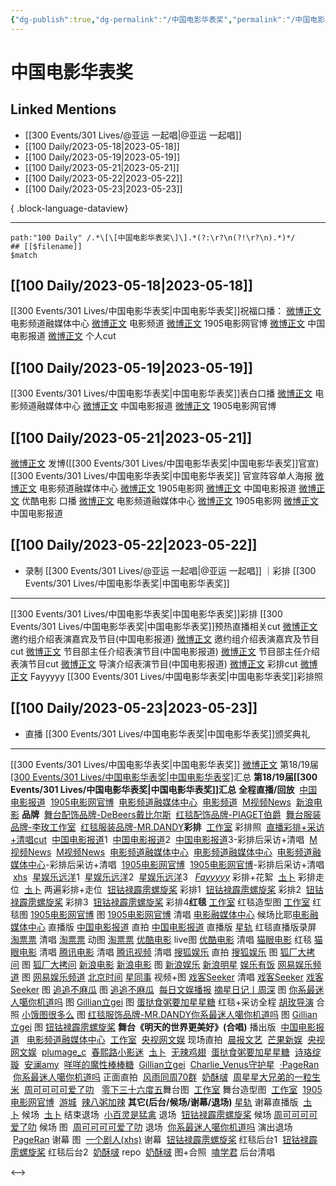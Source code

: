 ```yaml
---
{"dg-publish":true,"dg-permalink":"/中国电影华表奖","permalink":"/中国电影华表奖/","created":"2023-05-19T14:32:47.152+08:00","updated":"2023-05-26T09:57:22.283+08:00"}
---
```


# 中国电影华表奖

## Linked Mentions
- [[300 Events/301 Lives/@亚运 一起唱\|@亚运 一起唱]]
- [[100 Daily/2023-05-18\|2023-05-18]]
- [[100 Daily/2023-05-19\|2023-05-19]]
- [[100 Daily/2023-05-21\|2023-05-21]]
- [[100 Daily/2023-05-22\|2023-05-22]]
- [[100 Daily/2023-05-23\|2023-05-23]]

{ .block-language-dataview}

---

```expander
path:"100 Daily" /.*\[\[中国电影华表奖\]\].*(?:\r?\n(?!\r?\n).*)*/
## [[$filename]]
$match
```
## [[100 Daily/2023-05-18\|2023-05-18]]
[[300 Events/301 Lives/中国电影华表奖\|中国电影华表奖]]祝福口播：
[微博正文](http://weibo.com/6495544869/N19tm3XM6) 电影频道融媒体中心
[微博正文](http://weibo.com/2789616391/N19tLtBnJ) 电影频道
[微博正文](http://weibo.com/1635270132/N19tLaTH5) 1905电影网官博
[微博正文](https://weibo.com/1261788454/N1c3QtWt2) 中国电影报道
[微博正文](http://weibo.com/6466290670/N1aN0pXZo) 个人cut
## [[100 Daily/2023-05-19\|2023-05-19]]
[[300 Events/301 Lives/中国电影华表奖\|中国电影华表奖]]表白口播
[微博正文](http://weibo.com/6495544869/N1iTQD9fc) 电影频道融媒体中心
[微博正文](http://weibo.com/1261788454/N1iUg0Qdg) 中国电影报道
[微博正文](http://weibo.com/1635270132/N1iUfpdFV) 1905电影网官博
## [[100 Daily/2023-05-21\|2023-05-21]]
[微博正文](http://weibo.com/1736988591/N1E0zfvk7) 发博([[300 Events/301 Lives/中国电影华表奖\|中国电影华表奖]]官宣)
[[300 Events/301 Lives/中国电影华表奖\|中国电影华表奖]]
官宣阵容单人海报
[微博正文](http://weibo.com/6495544869/N1DTa0BYj) 电影频道融媒体中心
[微博正文](http://weibo.com/1635270132/N1DTzty4z) 1905电影网
[微博正文](http://weibo.com/1261788454/N1DTzaSck) 中国电影报道
[微博正文](http://weibo.com/1677960582/N1DNethR8) 优酷电影
口播
[微博正文](http://weibo.com/6495544869/N1AkfEhS8) 电影频道融媒体中心
[微博正文](http://weibo.com/1635270132/N1AbPAG9h) 1905电影网
[微博正文](http://weibo.com/1261788454/N1Ad67pbx) 中国电影报道
## [[100 Daily/2023-05-22\|2023-05-22]]
  - 录制 [[300 Events/301 Lives/@亚运 一起唱\|@亚运 一起唱]] ｜彩排 [[300 Events/301 Lives/中国电影华表奖\|中国电影华表奖]]
---
[[300 Events/301 Lives/中国电影华表奖\|中国电影华表奖]]彩排
[[300 Events/301 Lives/中国电影华表奖\|中国电影华表奖]]预热直播相关cut
[微博正文](https://weibo.com/1261788454/N1LnDw5Bc) 邀约组介绍表演嘉宾及节目(中国电影报道)
[微博正文](http://weibo.com/1786590437/N1JVdtOII) 邀约组介绍表演嘉宾及节目cut
[微博正文](https://weibo.com/1261788454/N1Lt0xfM9) 节目部主任介绍表演节目(中国电影报道)
[微博正文](http://weibo.com/1786590437/N1KEFwWb9) 节目部主任介绍表演节目cut
[微博正文](https://weibo.com/1261788454/N1Oadidub) 导演介绍表演节目(中国电影报道)
[微博正文](http://weibo.com/1857196980/N1N0HqESM) 彩排cut
[微博正文](http://weibo.com/2621211921/N1Ndcwh4l) Fayyyyy [[300 Events/301 Lives/中国电影华表奖\|中国电影华表奖]]彩排照
## [[100 Daily/2023-05-23\|2023-05-23]]
  - 直播 [[300 Events/301 Lives/中国电影华表奖\|中国电影华表奖]]颁奖典礼
---
[[300 Events/301 Lives/中国电影华表奖\|中国电影华表奖]]
[微博正文](https://weibo.com/7452765754/N1VMVl01I) 第18/19届[[300 Events/301 Lives/中国电影华表奖\|中国电影华表奖]](彩排+红毯+舞台)汇总
​​**第18/19届[[300 Events/301 Lives/中国电影华表奖\|中国电影华表奖]]汇总**
**全程直播/回放**
 [中国电影报道](https://weibo.com/1261788454/N1PnPg0RD) 
 [1905电影网官博](https://weibo.com/1635270132/N1OA6lFb7) 
 [电影频道融媒体中心](https://weibo.com/6495544869/N1OpYc4rP) 
 [电影频道](https://weibo.com/2789616391/N1P6zgijU) 
 [M视频News](https://weibo.com/6619263525/N1TscrmTE) 
 [新浪电影](https://weibo.com/1623886424/N1UY4t9DZ) 
**品牌**
 [舞台配饰品牌-DeBeers戴比尔斯](https://weibo.com/2464641902/N23oFdG9C) 
 [红毯配饰品牌-PIAGET伯爵](https://weibo.com/2043491874/N22pgFKR8) 
 [舞台服装品牌-李玫工作室](https://weibo.com/3086987805/N1YhiE3uN) 
 [红毯服装品牌-MR.DANDY](https://weibo.com/5240042120/N26es7eD1) 
**​彩排**
 [工作室](https://weibo.com/7478855230/N1V4Ha0CA) 彩排照
 [直播彩排+采访+清唱cut](https://weibo.com/1786590437/N1TKqqcaK) 
 [中国电影报道](https://weibo.com/1261788454/N1TOTjTpt)1
 [中国电影报道](https://weibo.com/1261788454/N1TPDpG4N)2
 [中国电影报道](https://weibo.com/1261788454/N1UhNaHCI)3-彩排后采访+清唱
 [M视频News](https://weibo.com/6619263525/N1TQ33Rwp) 
 [M视频News](https://weibo.com/6619263525/N1TQDqDmX) 
 [电影频道融媒体中心](https://weibo.com/6495544869/N1TQB2LpN) 
 [电影频道融媒体中心](https://weibo.com/6495544869/N1TQQrPsy) 
 [电影频道融媒体中心](https://weibo.com/6495544869/N1V4vCl0h)-彩排后采访+清唱
 [1905电影网官博](https://weibo.com/1635270132/N1TS2lmGK) 
 [1905电影网官博](https://weibo.com/1635270132/N1UseC5LJ)-彩排后采访+清唱
 [xhs](https://weibo.com/6083110602/N1P74k5tz) 
 [星娱乐远洋](https://weibo.com/1029328390/N1OEyl2te)1
 [星娱乐远洋](https://weibo.com/1029328390/N1P3F2vtl)2
 [星娱乐远洋](https://weibo.com/1029328390/N1TJSsnup)3
 ​ [_Fayyyyy_](https://weibo.com/2621211921/N1XWao9q7) 彩排+花絮
 [圡卜](https://weibo.com/7515745168/N1OGFClLu) 彩排走位
 [圡卜](https://weibo.com/7515745168/N1YaRogWp) 两遍彩排+走位
 [钮钴禄霹雳螺旋桨](https://weibo.com/5596747813/N234hl8YL) 彩排1
 [钮钴禄霹雳螺旋桨](https://weibo.com/5596747813/N24t1A43D) 彩排2
 [钮钴禄霹雳螺旋桨](https://weibo.com/5596747813/N24xLAWxJ) 彩排3
 [钮钴禄霹雳螺旋桨](https://weibo.com/5596747813/N24CebXuB) 彩排4
**​红毯**
**​**[工作室](https://weibo.com/7478855230/N1VGbvoi8) 红毯造型图
[工作室](https://weibo.com/7478855230/N1WSrkLfK) 红毯图
[1905电影网官博](https://weibo.com/1635270132/N1Vla7JHh) 图
[1905电影网官博](https://weibo.com/1635270132/N1Waw6Hab) 清唱
[电影融媒体中心](https://weibo.com/6495544869/N1VwrxkB1) 候场比耶
​[电影融媒体中心](https://weibo.com/6495544869/N1Wxg6pWi) 直播版
[中国电影报道](https://weibo.com/1261788454/N1W4vpbjO) 直拍
[中国电影报道](https://weibo.com/1261788454/N1W694hyY) 直播版
[星轨](https://weibo.com/6466290670/N1WxSztTH) 红毯直播版录屏
[淘票票](https://weibo.com/2095820504/N1Vjlg6PE) 清唱
[淘票票](https://weibo.com/2095820504/N1Vm4itpM) 动图
[淘票票](https://weibo.com/2095820504/N1VofjLbn) 
[优酷电影](https://weibo.com/1677960582/N1VhD930d) live图
[优酷电影](https://weibo.com/1677960582/N1Vl1AHhv) 清唱
[猫眼电影](https://weibo.com/2611607127/N1VhZkT5P) 红毯
[猫眼电影](https://weibo.com/2611607127/N1VjahSCd) 清唱
[腾讯电影](https://weibo.com/3861674840/N1VjGxBwl) 清唱
[腾讯视频](https://weibo.com/2591595652/N1Vl3046x) 清唱
[搜狐娱乐](https://weibo.com/1843633441/N1ViXAuDz) 直拍
[搜狐娱乐](https://weibo.com/1843633441/N1VkTknsR) 图
[狐厂大拷问](https://weibo.com/6525010965/N1Vjc7EHr) 图
[狐厂大拷问](https://weibo.com/6525010965/N1VkFmFev) 
[新浪电影](https://weibo.com/1623886424/N1VjLgj0N) 
[新浪电影](https://weibo.com/1623886424/N1VmXbMH8) 图
[新浪娱乐](https://weibo.com/1642591402/N1VkLlFKY) 
[新浪明星](https://weibo.com/2921243620/N1Vkkr8xt) 
[娱乐有饭](https://weibo.com/1893711543/N1VjhrKtf) 
[网易娱乐频道](https://weibo.com/2674977220/N1VkdlFD0) 图
[网易娱乐频道](https://weibo.com/2674977220/N1VlUduTV) 
[北京时间](https://weibo.com/2992050891/N1VnFv4gy) 
[星同事](https://weibo.com/7090942012/N1VmRAXJn) 视频+图
[戏客Seeker](https://weibo.com/6891885433/N1VuKkCp8) 清唱
[戏客Seeker](https://weibo.com/6891885433/N1Vvlj1Tj) 
[戏客Seeker](https://weibo.com/6891885433/N1Vwghv1q) 图
[追追不麻瓜](https://weibo.com/5657474252/N1Vir5mfA) 图
[追追不麻瓜](https://weibo.com/5657474252/N1Vpn6fBq)  
[每日文娱播报](https://weibo.com/1283367840/N1Vqq1elw) 
[摘星日记丨周深](https://weibo.com/6859101100/N1Vp8fhg6) 图
[你系最迷人噶你机道吗](https://weibo.com/7724525486/N1VlHdpL6) 图
[Gillian立gei](https://weibo.com/5355738926/N1VmQp1BY) 图
[蛋挞食粥要加星星糖](https://weibo.com/6048634807/N1Vp7kVzy) 红毯+采访全程
[胡玫导演](https://weibo.com/2023008807/N1VJu2DWO) 合照
[小饿图很多么](https://weibo.com/5311514508/N1VKjFGhA) 图
[红毯服饰品牌-MR.DANDY](https://weibo.com/5240042120/N1VOPB7m4) 
​[你系最迷人噶你机道吗](https://weibo.com/7724525486/N22JBdTGQ) 图 
​[Gillian立gei](https://weibo.com/5355738926/N222pbfA1) 图
[钮钴禄霹雳螺旋桨](https://weibo.com/5596747813/N22Chlibr) 
**舞台《明天的世界更美好》(合唱)**
播出版
 [中国电影报道](https://weibo.com/1261788454/N1Yqb75Sf) 
 [电影频道融媒体中心](https://weibo.com/6495544869/N1Yz33X9s) 
 [工作室](https://weibo.com/7478855230/N23l2kmO1) 
 [央视网文娱](https://weibo.com/7735105675/N1XQpvhmc) 
现场直拍
 [晨报文艺](https://weibo.com/5883814680/N1XMjmOXZ) 
 [芒果新娱](https://weibo.com/1591169702/N1XTvw7yj) 
 [央视网文娱](https://weibo.com/7735105675/N1XQpvhmc) 
 [plumage_c](https://weibo.com/5122158435/N1XFUb79H) 
 [春熙路小影迷](https://weibo.com/1557355344/N1XE3Bpyr) 
 [圡卜](https://weibo.com/7515745168/N1XLmgYIU) 
 [无辣鸡翅](https://weibo.com/7495641082/N1XKV4QcC) 
 [蛋挞食粥要加星星糖](https://weibo.com/6048634807/N1XT5df0s) 
 [诗珞绽璇](https://weibo.com/1951016995/N1XSwESL6) 
 [安澜amy](https://weibo.com/1879737265/N1XSPyvqO) 
 [咩咩的魔性棒棒糖](https://weibo.com/7591119059/N1XPUuLGk) 
 [Gillian立gei](https://weibo.com/5355738926/N1XYQuk4Z) 
 [Charlie_Venus守护星](https://weibo.com/7823839351/N1Y5PED9a) 
 [·PageRan](https://weibo.com/7633014126/N1Yt3zvEy) 
​ [你系最迷人噶你机道吗](https://weibo.com/7724525486/N22X4y0by) 正面直拍
 [风雨同周70群](https://weibo.com/6735440572/N244OeK1N) 
 [奶酥啵](https://weibo.com/3289793660/N1YP8CzON) 
 [周星星大兄弟的一粒生米](https://weibo.com/7402809153/N23B4nzgw) 
 [周可可可可爱了叻](https://weibo.com/2417034023/N1YN9ng4i)  
 [零下三十六度五](https://weibo.com/2680872201/N20OT4Me4) 
​舞台图
 [工作室](https://weibo.com/7478855230/N1XUow1Ea) 舞台造型图
 [工作室](https://weibo.com/7478855230/N1YCwddeL) 
 [1905电影网官博](https://weibo.com/1635270132/N1XRb2CpE) 
 [游城](https://weibo.com/1801743981/N1XKKtHZS) 
 [辣八粥加辣](https://weibo.com/7628792895/N1Y2xebN1) 
**其它(后台/候场/谢幕/退场)**
 [星轨](https://weibo.com/6466290670/N1YNKDhom) 谢幕直播版
 [圡卜](https://weibo.com/7515745168/N1XO2EKx0) 候场
 [圡卜](https://weibo.com/7515745168/N1XLkaHBD) 结束退场
 [小百灵是猛禽](https://weibo.com/5758248202/N1XUVyp7s) 退场
 [钮钴禄霹雳螺旋桨](https://weibo.com/5596747813/N22Qikvcu) 候场​
 [周可可可可爱了叻](https://weibo.com/2417034023/N1XWNa9KP) 候场 图
 [周可可可可爱了叻](https://weibo.com/2417034023/N1YAZza1E) 退场
 [你系最迷人噶你机道吗](https://weibo.com/7724525486/N1YRk056q) 演出退场
 [PageRan](https://weibo.com/7633014126/N22rR82ZP) 谢幕 图
 [一个剧人(xhs)](https://weibo.com/5122158435/N23e3m9nl) 谢幕
 [钮钴禄霹雳螺旋桨](https://weibo.com/5596747813/N22IFhLiM) 红毯后台1
 [钮钴禄霹雳螺旋桨](https://weibo.com/5596747813/N22KWxuek) 红毯后台2
 [奶酥啵](https://weibo.com/3289793660/N23cN3Ytn) repo
 [奶酥啵](https://weibo.com/3289793660/N22tX5HVm) 图+合照
 [嗑学君](https://weibo.com/1901459883/N272PaxCh) 后台清唱

<-->